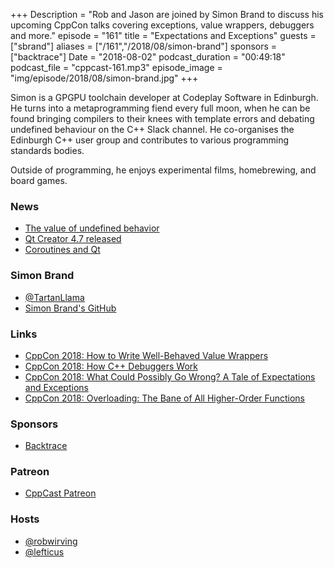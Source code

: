 +++
Description = "Rob and Jason are joined by Simon Brand to discuss his upcoming CppCon talks covering exceptions, value wrappers, debuggers and more."
episode = "161"
title = "Expectations and Exceptions"
guests = ["sbrand"]
aliases = ["/161","/2018/08/simon-brand"]
sponsors = ["backtrace"]
Date = "2018-08-02"
podcast_duration = "00:49:18"
podcast_file = "cppcast-161.mp3"
episode_image = "img/episode/2018/08/simon-brand.jpg"
+++

Simon is a GPGPU toolchain developer at Codeplay Software in Edinburgh. He turns into a metaprogramming fiend every full moon, when he can be found bringing compilers to their knees with template errors and debating undefined behaviour on the C++ Slack channel. He co-organises the Edinburgh C++ user group and contributes to various programming standards bodies.
 
Outside of programming, he enjoys experimental films, homebrewing, and board games.

### News ###

 - [The value of undefined behavior](https://nullprogram.com/blog/2018/07/20/)
 - [Qt Creator 4.7 released](http://blog.qt.io/blog/2018/07/18/qt-creator-4-7-0-released/)
 - [Coroutines and Qt](http://jefftrull.github.io/qt/c++/coroutines/2018/07/21/coroutines-and-qt.html)
 
### Simon Brand ###

 - [@TartanLlama](https://twitter.com/TartanLlama)
 - [Simon Brand's GitHub](https://github.com/TartanLlama)

### Links ###

 - [CppCon 2018: How to Write Well-Behaved Value Wrappers](https://cppcon2018.sched.com/event/FnJm/how-to-write-well-behaved-value-wrappers)
 - [CppCon 2018: How C++ Debuggers Work](https://cppcon2018.sched.com/event/FnJi/how-c-debuggers-work)
 - [CppCon 2018: What Could Possibly Go Wrong? A Tale of Expectations and Exceptions](https://cppcon2018.sched.com/event/FnKV/what-could-possibly-go-wrong-a-tale-of-expectations-and-exceptions)
 - [CppCon 2018: Overloading: The Bane of All Higher-Order Functions](https://cppcon2018.sched.com/event/FnJj/overloading-the-bane-of-all-higher-order-functions)

### Sponsors ###

- [Backtrace](https://backtrace.io/?utm_source=CppCast&utm_medium=CppCast)

### Patreon ###

- [CppCast Patreon](https://www.patreon.com/CppCast)

### Hosts ###

- [@robwirving](https://twitter.com/robwirving)
- [@lefticus](https://twitter.com/lefticus)

